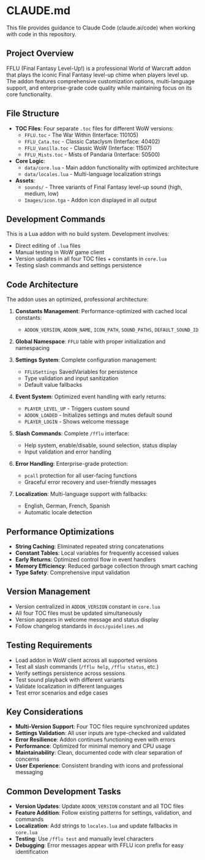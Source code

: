 # CLAUDE.md

This file provides guidance to Claude Code (claude.ai/code) when working with code in this repository.

## Project Overview

FFLU (Final Fantasy Level-Up!) is a professional World of Warcraft addon that plays the iconic Final Fantasy level-up chime when players level up. The addon features comprehensive customization options, multi-language support, and enterprise-grade code quality while maintaining focus on its core functionality.

## File Structure

- **TOC Files**: Four separate `.toc` files for different WoW versions:
  - `FFLU.toc` - The War Within (Interface: 110105)
  - `FFLU_Cata.toc` - Classic Cataclysm (Interface: 40402)  
  - `FFLU_Vanilla.toc` - Classic WoW (Interface: 11507)
  - `FFLU_Mists.toc` - Mists of Pandaria (Interface: 50500)
- **Core Logic**: 
  - `data/core.lua` - Main addon functionality with optimized architecture
  - `data/locales.lua` - Multi-language localization strings
- **Assets**: 
  - `sounds/` - Three variants of Final Fantasy level-up sound (high, medium, low)
  - `Images/icon.tga` - Addon icon displayed in all output

## Development Commands

This is a Lua addon with no build system. Development involves:
- Direct editing of `.lua` files
- Manual testing in WoW game client  
- Version updates in all four TOC files + constants in `core.lua`
- Testing slash commands and settings persistence

## Code Architecture

The addon uses an optimized, professional architecture:

1. **Constants Management**: Performance-optimized with cached local constants:
   - `ADDON_VERSION`, `ADDON_NAME`, `ICON_PATH`, `SOUND_PATHS`, `DEFAULT_SOUND_ID`

2. **Global Namespace**: `FFLU` table with proper initialization and namespacing

3. **Settings System**: Complete configuration management:
   - `FFLUSettings` SavedVariables for persistence
   - Type validation and input sanitization  
   - Default value fallbacks

4. **Event System**: Optimized event handling with early returns:
   - `PLAYER_LEVEL_UP` - Triggers custom sound
   - `ADDON_LOADED` - Initializes settings and mutes default sound
   - `PLAYER_LOGIN` - Shows welcome message

5. **Slash Commands**: Complete `/fflu` interface:
   - Help system, enable/disable, sound selection, status display
   - Input validation and error handling

6. **Error Handling**: Enterprise-grade protection:
   - `pcall` protection for all user-facing functions
   - Graceful error recovery and user-friendly messages

7. **Localization**: Multi-language support with fallbacks:
   - English, German, French, Spanish
   - Automatic locale detection

## Performance Optimizations

- **String Caching**: Eliminated repeated string concatenations
- **Constant Tables**: Local variables for frequently accessed values
- **Early Returns**: Optimized control flow in event handlers
- **Memory Efficiency**: Reduced garbage collection through smart caching
- **Type Safety**: Comprehensive input validation

## Version Management

- Version centralized in `ADDON_VERSION` constant in `core.lua`
- All four TOC files must be updated simultaneously
- Version appears in welcome message and status display
- Follow changelog standards in `docs/guidelines.md`

## Testing Requirements

- Load addon in WoW client across all supported versions
- Test all slash commands (`/fflu help`, `/fflu status`, etc.)
- Verify settings persistence across sessions
- Test sound playback with different variants
- Validate localization in different languages
- Test error scenarios and edge cases

## Key Considerations

- **Multi-Version Support**: Four TOC files require synchronized updates
- **Settings Validation**: All user inputs are type-checked and validated
- **Error Resilience**: Addon continues functioning even with errors
- **Performance**: Optimized for minimal memory and CPU usage
- **Maintainability**: Clean, documented code with clear separation of concerns
- **User Experience**: Consistent branding with icons and professional messaging

## Common Development Tasks

- **Version Updates**: Update `ADDON_VERSION` constant and all TOC files
- **Feature Addition**: Follow existing patterns for settings, validation, and commands
- **Localization**: Add strings to `locales.lua` and update fallbacks in `core.lua`
- **Testing**: Use `/fflu test` and manually level characters
- **Debugging**: Error messages appear with FFLU icon prefix for easy identification